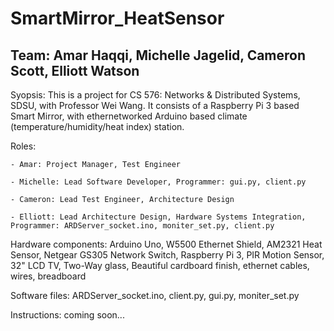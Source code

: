 # SmartMirror_HeatSensor

## Team: Amar Haqqi, Michelle Jagelid, Cameron Scott, Elliott Watson

Syopsis: This is a project for CS 576: Networks & Distributed Systems, SDSU, with Professor Wei Wang. It consists of a Raspberry Pi 3 based Smart Mirror, with ethernetworked Arduino based climate (temperature/humidity/heat index) station.

Roles:

    - Amar: Project Manager, Test Engineer

    - Michelle: Lead Software Developer, Programmer: gui.py, client.py

    - Cameron: Lead Test Engineer, Architecture Design

    - Elliott: Lead Architecture Design, Hardware Systems Integration, Programmer: ARDServer_socket.ino, moniter_set.py, client.py

Hardware components: Arduino Uno, W5500 Ethernet Shield, AM2321 Heat Sensor, Netgear GS305 Network Switch, Raspberry Pi 3, PIR Motion Sensor, 32" LCD TV, Two-Way glass, Beautiful cardboard finish, ethernet cables, wires, breadboard

Software files: ARDServer\_socket.ino, client.py, gui.py, moniter_set.py

Instructions: coming soon...
